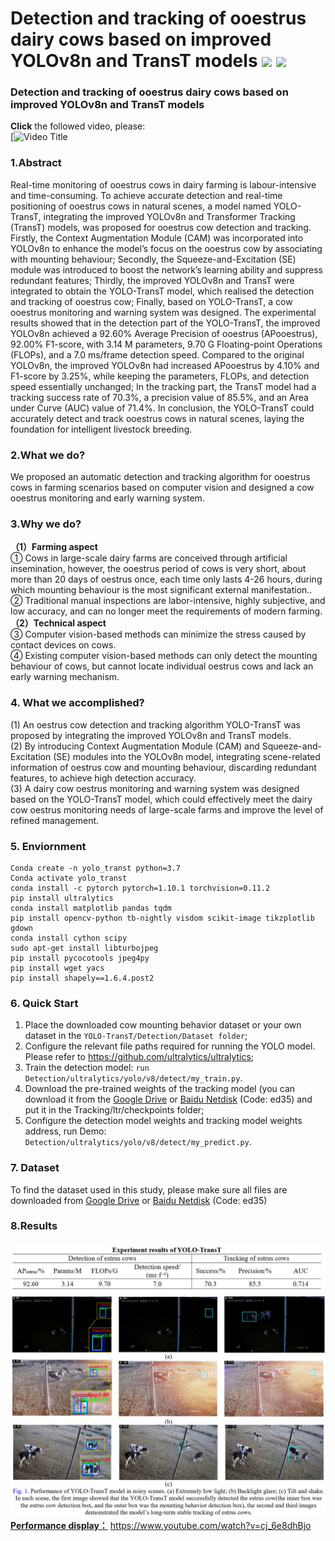 # Detection and tracking of ooestrus dairy cows based on improved YOLOv8n and TransT models ![](https://img.shields.io/badge/Contributor-Zheng_Wang-brightgreen.svg)  ![](https://hits.sh/github.com/XingshiXu/ZhengWang_YOLO-TransT.svg?style=plastic&extraCount=20&color=fe7d37)
### Detection and tracking of ooestrus dairy cows based on improved YOLOv8n and TransT models    
  
**Click** the followed video, please:  
[![Video Title](https://www.youtube.com/watch?v=IYBWnM-T8Yc)  

 
### 1.Abstract  
Real-time monitoring of ooestrus cows in dairy farming is labour-intensive and time-consuming. To achieve accurate detection and real-time positioning of ooestrus cows in natural scenes, a model named YOLO-TransT, integrating the improved YOLOv8n and Transformer Tracking (TransT) models, was proposed for ooestrus cow detection and tracking. Firstly, the Context Augmentation Module (CAM) was incorporated into YOLOv8n to enhance the model’s focus on the ooestrus cow by associating with mounting behaviour; Secondly, the Squeeze-and-Excitation (SE) module was introduced to boost the network’s learning ability and suppress redundant features; Thirdly, the improved YOLOv8n and TransT were integrated to obtain the YOLO-TransT model, which realised the detection and tracking of ooestrus cow; Finally, based on YOLO-TransT, a cow ooestrus monitoring and warning system was designed. The experimental results showed that in the detection part of the YOLO-TransT, the improved YOLOv8n achieved a 92.60% Average Precision of ooestrus (APooestrus), 92.00% F1-score, with 3.14 M parameters, 9.70 G Floating-point Operations (FLOPs), and a 7.0 ms/frame detection speed. Compared to the original YOLOv8n, the improved YOLOv8n had increased APooestrus by 4.10% and F1-score by 3.25%, while keeping the parameters, FLOPs, and detection speed essentially unchanged; In the tracking part, the TransT model had a tracking success rate of 70.3%, a precision value of 85.5%, and an Area under Curve (AUC) value of 71.4%. In conclusion, the YOLO-TransT could accurately detect and track ooestrus cows in natural scenes, laying the foundation for intelligent livestock breeding.    
  
### 2.What we do?  
We proposed an automatic detection and tracking algorithm for ooestrus cows in farming scenarios based on computer vision and designed a cow ooestrus monitoring and early warning system.    

### 3.Why we do?  
**（1）Farming aspect**  
① Cows in large-scale dairy farms are conceived through artificial insemination, however, the ooestrus period of cows is very short, about more than 20 days of oestrus once, each time only lasts 4-26 hours, during which mounting behaviour is the most significant external manifestation..  
② Traditional manual inspections are labor-intensive, highly subjective, and low accuracy, and can no longer meet the requirements of modern farming.    
**（2）Technical aspect**  
③ Computer vision-based methods can minimize the stress caused by contact devices on cows.    
④ Existing computer vision-based methods can only detect the mounting behaviour of cows, but cannot locate individual oestrus cows and lack an early warning mechanism.    

### 4. What we accomplished?  
(1) An oestrus cow detection and tracking algorithm YOLO-TransT was proposed by integrating the improved YOLOv8n and TransT models.    
(2) By introducing Context Augmentation Module (CAM) and Squeeze-and-Excitation (SE) modules into the YOLOv8n model, integrating scene-related information of oestrus cow and mounting behaviour, discarding redundant features, to achieve high detection accuracy.     
(3) A dairy cow oestrus monitoring and warning system was designed based on the YOLO-TransT model, which could effectively meet the dairy cow oestrus monitoring needs of large-scale farms and improve the level of refined management.    

  

### 5. Enviornment   
 ```
Conda create -n yolo_transt python=3.7
Conda activate yolo_transt
conda install -c pytorch pytorch=1.10.1 torchvision=0.11.2 
pip install ultralytics
conda install matplotlib pandas tqdm
pip install opencv-python tb-nightly visdom scikit-image tikzplotlib gdown
conda install cython scipy
sudo apt-get install libturbojpeg
pip install pycocotools jpeg4py
pip install wget yacs
pip install shapely==1.6.4.post2
```  
### 6. Quick Start   
1. Place the downloaded cow mounting behavior dataset or your own dataset in the ```YOLO-TransT/Detection/Dataset folder```;  
2. Configure the relevant file paths required for running the YOLO model. Please refer to https://github.com/ultralytics/ultralytics;  
3. Train the detection model: ```run Detection/ultralytics/yolo/v8/detect/my_train.py```.  
4. Download the pre-trained weights of the tracking model (you can download it from the [Google Drive](https://drive.google.com/drive/folders/141ugLESIekckWuz_2YrEqxBS9Tpjxx-i?usp=drive_link ) or [Baidu Netdisk](https://pan.baidu.com/s/1OpxwcvfrQ8b0rWomOy7WIg) (Code: ed35) and put it in the Tracking/ltr/checkpoints folder;    
5. Configure the detection model weights and tracking model weights address, run Demo: ```Detection/ultralytics/yolo/v8/detect/my_predict.py```.  
    
### 7. Dataset  
To find the dataset used in this study, please make sure all files are downloaded from 
[Google Drive](https://drive.google.com/drive/folders/141ugLESIekckWuz_2YrEqxBS9Tpjxx-i?usp=drive_link ) or [Baidu Netdisk](https://pan.baidu.com/s/1OpxwcvfrQ8b0rWomOy7WIg) (Code: ed35)
  
### 8.Results  
![结果](https://github.com/XingshiXu/ZhengWang_YOLO-TransT/blob/main/Results.jpg)  
![结果00](https://github.com/XingshiXu/ZhengWang_YOLO-TransT/blob/main/results01.png)  
 [**Performance display：**](https://www.youtube.com/watch?v=IYBWnM-T8Yc) https://www.youtube.com/watch?v=cj_6e8dhBjo  
